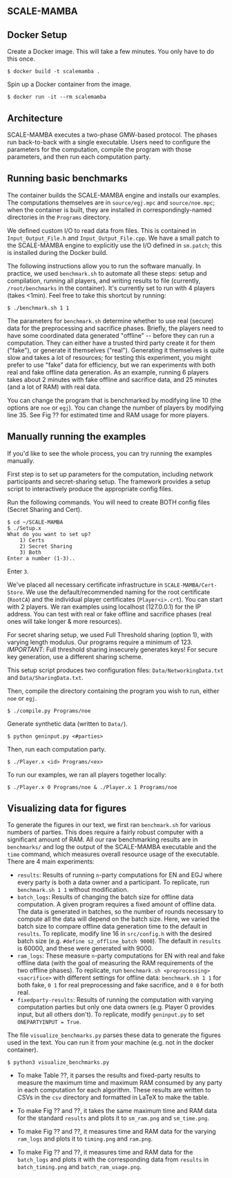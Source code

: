 ## SCALE-MAMBA

## Docker Setup
Create a Docker image. This will take a few minutes. You only have to do this
once.
```
$ docker build -t scalemamba .
```
Spin up a Docker container from the image. 
```
$ docker run -it --rm scalemamba 
```

## Architecture
SCALE-MAMBA executes a two-phase GMW-based protocol. 
The phases run back-to-back with a single executable.
Users need to configure the parameters for the computation, compile the program
with those parameters, and then run each computation party.

## Running basic benchmarks

The container builds the SCALE-MAMBA engine and installs our examples. The computations themselves are in `source/egj.mpc` and `source/noe.mpc`; when the container is built, they are installed in correspondingly-named directories in the `Programs` directory.

We defined custom I/O to read data from files. This is contained in `Input_Output_File.h` and `Input_Output_File.cpp`. We have a small patch to the SCALE-MAMBA engine to explicitly use the I/O defined in `sm.patch`; this is installed during the Docker build.

The following instructions allow you to run the software manually. In practice, we used `benchmark.sh` to automate all these steps: setup and compilation, running all players, and writing results to file (currently, `/root/benchmarks` in the container). It's currently set to run with 4 players (takes <1min). Feel free to take this shortcut by running:

```
$ ./benchmark.sh 1 1
```

The parameters for `benchmark.sh` determine whether to use real (secure) data for the preprocessing and sacrifice phases. Briefly, the players need to have some coordinated data generated "offline" -- before they can run a computation. They can either have a trusted third party create it for them ("fake"), or generate it themselves ("real"). Generating it themselves is quite slow and takes a lot of resources; for testing this experiment, you might prefer to use "fake" data for efficiency, but we ran experiments with both real and fake offline data generation.
As an example, running 6 players takes about 2 minutes with fake offline and sacrifice data, and 25 minutes (and a lot of RAM) with real data.

You can change the program that is benchmarked by modifying line 10 (the options are `noe` or `egj`). You can change the number of players by modifying line 35. See Fig ?? for estimated time and RAM usage for more players.

## Manually running the examples
If you'd like to see the whole process, you can try running the examples manually.

First step is to set up parameters for the computation, including network
participants and secret-sharing setup. The framework provides a setup script to
interactively produce the appropriate config files.

Run the following commands. You will need to create BOTH config files (Secret
Sharing and Cert). 
```
$ cd ~/SCALE-MAMBA
$ ./Setup.x
What do you want to set up?
    1) Certs
    2) Secret Sharing
    3) Both
Enter a number (1-3)..
```
Enter `3`.

We've placed all necessary certificate infrastructure in `SCALE-MAMBA/Cert-Store`. We use the default/recommended naming for the root certificate (`RootCA`) and the individual player certificates (`Player<i>.crt`). You can start with 2 players. We ran examples using localhost (127.0.0.1) for the IP address. You can test with real or fake offline and sacrifice phases (real ones will take longer & more resources).

For secret sharing setup, we used Full Threshold sharing (option 1), with
varying length modulus. Our programs require a minimum of 123. _IMPORTANT_: Full
threshold sharing insecurely generates keys! For secure key generation, use a
different sharing scheme.

This setup script produces two configuration files: `Data/NetworkingData.txt` and
`Data/SharingData.txt`.

Then, compile the directory containing the program you wish to run, either `noe` or `egj`.
```
$ ./compile.py Programs/noe
```
Generate synthetic data (written to `Data/`).
```
$ python geninput.py <#parties>
```

Then, run each computation party. 
```
$ ./Player.x <id> Programs/<ex>
```

To run our examples, we ran all players together locally:
```
$ ./Player.x 0 Programs/noe & ./Player.x 1 Programs/noe
```


## Visualizing data for figures
To generate the figures in our text, we first ran `benchmark.sh` for various numbers of parties. This does require a fairly robust computer with a significant amount of RAM. All our raw benchmarking results are in `benchmarks/` and log the output of the SCALE-MAMBA executable and the `time` command, which measures overall resource usage of the executable. There are 4 main experiments:
- `results`: Results of running `n`-party computations for EN and EGJ where every party is both a data owner and a participant. To replicate, run `benchmark.sh 1 1` without modification.
- `batch_logs`: Results of changing the batch size for offline data computation. A given program requires a fixed amount of offline data. The data is generated in batches, so the number of rounds necessary to compute all the data will depend on the batch size. Here, we varied the batch size to compare offline data generation time to the default in `results`. To replicate, modify line 16 in `src/config.h` with the desired batch size (e.g. `#define sz_offline_batch 9000`). The default in `results` is 60000, and these were generated with 9000.
- `ram_logs`: These measure `n`-party computations for EN with real and fake offline data (with the goal of measuring the RAM requirements of the two offline phases). To replicate, run `benchmark.sh <preprocessing> <sacrifice>` with different settings for offline data: `benchmark.sh 1 1` for both fake, `0 1` for real preprocessing and fake sacrifice, and `0 0` for both real.
- `fixedparty-results`: Results of running the computation with varying computation parties but only one data owners (e.g. Player 0 provides input, but all others don't). To replicate, modify `geninput.py` to set `ONEPARTYINPUT = True`.

The file `visualize_benchmarks.py` parses these data to generate the figures used in the text. You can run it from your machine (e.g. not in the docker container).
```
$ python3 visualize_benchmarks.py
```
- To make Table ??, it parses the results and fixed-party results to measure the maximum time and maximum RAM consumed by any party in each computation for each algorithm. These results are written to CSVs in the `csv` directory and formatted in LaTeX to make the table.

- To make Fig ?? and ??, it takes the same maximum time and RAM data for the standard `results` and plots it to `sm_ram.png` and `sm_time.png`.

- To make Fig ?? and ??, it measures time and RAM data for the varying `ram_logs` and plots it to `timing.png` and `ram.png`.

- To make Fig ?? and ??, it measures time and RAM data for the `batch_logs` and plots it with the corresponding data from `results` in `batch_timing.png` and `batch_ram_usage.png`.